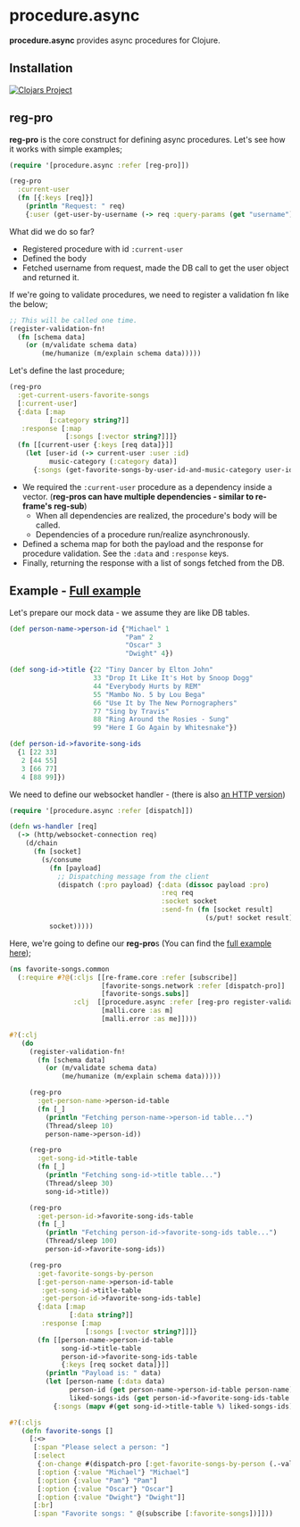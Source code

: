 # procedure.async

**procedure.async** provides async procedures for Clojure.

## Installation
[![Clojars Project](https://clojars.org/org.clojars.ertucetin/procedure.async/latest-version.svg)](https://clojars.org/org.clojars.ertucetin/procedure.async)

## reg-pro
**reg-pro** is the core construct for defining async procedures. Let's see how it works with simple examples;

```clj
(require '[procedure.async :refer [reg-pro]])

(reg-pro
  :current-user
  (fn [{:keys [req]}]
    (println "Request: " req)
    {:user (get-user-by-username (-> req :query-params (get "username")))}))
```
What did we do so far?
- Registered procedure with id `:current-user`
- Defined the body
- Fetched username from request, made the DB call to get the user object and returned it.

If we're going to validate procedures, we need to register a validation fn like the below;
```clj
;; This will be called one time.
(register-validation-fn!
  (fn [schema data]
    (or (m/validate schema data)
        (me/humanize (m/explain schema data)))))
```

Let's define the last procedure;
```clj  
(reg-pro
  :get-current-users-favorite-songs
  [:current-user]
  {:data [:map
          [:category string?]]
   :response [:map
              [:songs [:vector string?]]]}
  (fn [[current-user {:keys [req data]}]]
    (let [user-id (-> current-user :user :id)
          music-category (:category data)]
      {:songs (get-favorite-songs-by-user-id-and-music-category user-id music-category)})))
```

- We required the `:current-user` procedure as a dependency inside a vector. (**reg-pros can have multiple dependencies - similar to re-frame's reg-sub**)
  - When all dependencies are realized, the procedure's body will be called.
  - Dependencies of a procedure run/realize asynchronously.
- Defined a schema map for both the payload and the response for procedure validation. See the `:data` and `:response` keys.
- Finally, returning the response with a list of songs fetched from the DB.

## Example - [Full example](https://github.com/ertugrulcetin/procedure.async/tree/master/examples/favorite-songs)

Let's prepare our mock data - we assume they are like DB tables.

```clj
(def person-name->person-id {"Michael" 1
                             "Pam" 2
                             "Oscar" 3
                             "Dwight" 4})

(def song-id->title {22 "Tiny Dancer by Elton John"
                     33 "Drop It Like It's Hot by Snoop Dogg"
                     44 "Everybody Hurts by REM"
                     55 "Mambo No. 5 by Lou Bega"
                     66 "Use It by The New Pornographers"
                     77 "Sing by Travis"
                     88 "Ring Around the Rosies - Sung"
                     99 "Here I Go Again by Whitesnake"})

(def person-id->favorite-song-ids
  {1 [22 33]
   2 [44 55]
   3 [66 77]
   4 [88 99]})
```

We need to define our websocket handler - (there is also [an HTTP version](https://github.com/ertugrulcetin/procedure.async/blob/master/examples/favorite-songs/src/clj/favorite_songs/routes/home.clj#L40))
```clj
(require '[procedure.async :refer [dispatch]])

(defn ws-handler [req]
  (-> (http/websocket-connection req)
    (d/chain
      (fn [socket]
        (s/consume
          (fn [payload]
            ;; Dispatching message from the client
            (dispatch (:pro payload) {:data (dissoc payload :pro)
                                      :req req
                                      :socket socket
                                      :send-fn (fn [socket result]
                                                 (s/put! socket result))}))
          socket)))))
```

Here, we're going to define our **reg-pro**s (You can find the [full example here](https://github.com/ertugrulcetin/procedure.async/tree/master/examples/favorite-songs));

```clj
(ns favorite-songs.common
  (:require #?@(:cljs [[re-frame.core :refer [subscribe]]
                       [favorite-songs.network :refer [dispatch-pro]]
                       [favorite-songs.subs]]
                :clj  [[procedure.async :refer [reg-pro register-validation-fn!]]
                       [malli.core :as m]
                       [malli.error :as me]])))

#?(:clj
   (do
     (register-validation-fn!
       (fn [schema data]
         (or (m/validate schema data)
             (me/humanize (m/explain schema data)))))

     (reg-pro
       :get-person-name->person-id-table
       (fn [_]
         (println "Fetching person-name->person-id table...")
         (Thread/sleep 10)
         person-name->person-id))

     (reg-pro
       :get-song-id->title-table
       (fn [_]
         (println "Fetching song-id->title table...")
         (Thread/sleep 30)
         song-id->title))

     (reg-pro
       :get-person-id->favorite-song-ids-table
       (fn [_]
         (println "Fetching person-id->favorite-song-ids table...")
         (Thread/sleep 100)
         person-id->favorite-song-ids))

     (reg-pro
       :get-favorite-songs-by-person
       [:get-person-name->person-id-table 
        :get-song-id->title-table
        :get-person-id->favorite-song-ids-table]
       {:data [:map
               [:data string?]]
        :response [:map
                   [:songs [:vector string?]]]}
       (fn [[person-name->person-id-table
             song-id->title-table
             person-id->favorite-song-ids-table
             {:keys [req socket data]}]]
         (println "Payload is: " data)
         (let [person-name (:data data)
               person-id (get person-name->person-id-table person-name)
               liked-songs-ids (get person-id->favorite-song-ids-table person-id)]
           {:songs (mapv #(get song-id->title-table %) liked-songs-ids)})))))

#?(:cljs
   (defn favorite-songs []
     [:<>
      [:span "Please select a person: "]
      [:select
       {:on-change #(dispatch-pro [:get-favorite-songs-by-person (.-value (.-target %))])}
       [:option {:value "Michael"} "Michael"]
       [:option {:value "Pam"} "Pam"]
       [:option {:value "Oscar"} "Oscar"]
       [:option {:value "Dwight"} "Dwight"]]
      [:br]
      [:span "Favorite songs: " @(subscribe [:favorite-songs])]]))
```
